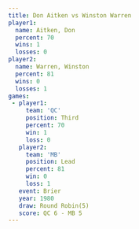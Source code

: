 ```yaml
---
title: Don Aitken vs Winston Warren
player1:               
  name: Aitken, Don    
  percent: 70          
  wins: 1              
  losses: 0            
player2:               
  name: Warren, Winston
  percent: 81          
  wins: 0              
  losses: 1            
games:
 - player1:         
     team: 'QC'     
     position: Third
     percent: 70    
     win: 1         
     loss: 0        
   player2:        
     team: 'MB'    
     position: Lead
     percent: 81   
     win: 0        
     loss: 1       
   event: Brier        
   year: 1980          
   draw: Round Robin(5)
   score: QC 6 - MB 5  
---
```

